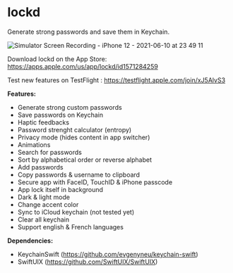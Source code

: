 # lockd
Generate strong passwords and save them in Keychain.
 
 ![Simulator Screen Recording - iPhone 12 - 2021-06-10 at 23 49 11](https://user-images.githubusercontent.com/61360545/121601803-bb126b00-ca46-11eb-8163-ea77ef7dbc0b.gif)

Download lockd on the App Store: https://apps.apple.com/us/app/lockd/id1571284259

Test new features on TestFlight : https://testflight.apple.com/join/xJ5AlvS3

**Features:**  

- Generate strong custom passwords  
- Save passwords on Keychain  
- Haptic feedbacks
- Password strenght calculator (entropy)
- Privacy mode (hides content in app switcher)
-  Animations
- Search for passwords  
- Sort by alphabetical order or reverse alphabet   
- Add passwords  
- Copy passwords & username to clipboard  
- Secure app with FaceID, TouchID & iPhone passcode
- App lock itself in background   
- Dark & light mode
- Change accent color 
- Sync to iCloud keychain (not tested yet)
- Clear all keychain  
- Support english & French languages

**Dependencies:**  

- KeychainSwift (https://github.com/evgenyneu/keychain-swift)
- SwiftUIX  (https://github.com/SwiftUIX/SwiftUIX)

